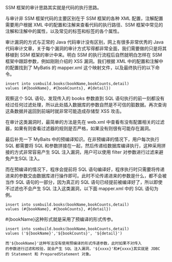 SSM 框架的审计思路其实就是代码的执行思路。

与审计非 SSM 框架代码的主要区别在于 SSM 框架的各种 XML 配置，注解配置需要用户根据 XML 中的配置和注解来查看代码的执行路径、SSM 框架中常见的注解和注解中的属性，以及常见的标签和标签的各个属性。

审计漏洞的方式与正常的 Java 代码审计没有区别，网上有很多非常优秀的 Java代码审计文章，关于每个漏洞的审计方式写得都非常全面，我们需要做的只是将其移植到 SSM 框架的审计中来。明白 SSM 的执行流程后自然就明白怎样在 SSM 框架中跟踪参数，例如刚刚介绍的 XSS 漏洞。我们根据 XML 中的配置和注解中的配置找到了 MyBatis 的 mapper.xml 这个映射文件，以及最终执行的以下命令。

```
insert into ssmbuild.books(bookName,bookCounts,detail) 
values (#{bookName}, #{bookCounts}, #{detail})
```

观察这个 SQL 语句，发现传入的 books 参数直到 SQL 语句执行的前一刻都没有经过任何过滤处理，所以此处插入数据库的参数自然是不可信的脏数据。再次查询这条数据并返回到前端时就非常可能造成存储型 XSS 攻击。

在审计这类漏洞时，最简单的方法是先在 web.xml 中查看有没有配置相关的过滤器，如果有则查看过滤器的规则是否严格，如果没有则很有可能存在漏洞。

最后补充一下 MyBaits 中的预编译知识。在非预编译的情况下，用户每次执行SQL 都需要将 SQL 和参数拼接在一起，然后传递给数据库编译执行，这种采用拼接的方式非常容易产生 SQL 注入漏洞，用户可以使用 filter 对参数进行过滤来避免产生SQL 注入。

而在预编译的情况下，程序会提前将 SQL 语句编译好，程序执行时只需要将传递进来的参数交由数据库进行操作即可。此时不论传递进来的参数是什么，都不会被当作 SQL 语句的一部分，因为真正的 SQL 语句已经提前被编译好了，所以即使不过滤也不会产生 SQL 注入这类漏洞，以下面 mapper.xml 中的 SQL 语句为例。

```
insert into ssmbuild.books(bookName,bookCounts,detail) 
values (#{bookName}, #{bookCounts}, #{detail})
```

#{bookName}这种形式就是采用了预编译的形式传参。

```
insert into ssmbuild.books(bookName,bookCounts,detail) 
values ('${bookName}','${bookCounts}', '${detail}')
```

```
而'${bookName}'这种写法没有使用预编译的形式传递参数，此时如果不对传入
的参数进行过滤和校验，就会产生 SQL 注入漏洞，'${xxxx}'和#{xxxx}其实就是 JDBC
的 Statement 和 PreparedStatement 对象。
```